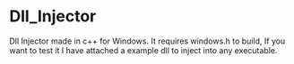 # Dll_Injector
Dll Injector made in c++ for Windows. It requires windows.h to build, If you want to test it I have attached a example dll to inject into any executable.
